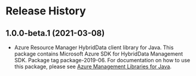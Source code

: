 # Release History

## 1.0.0-beta.1 (2021-03-08)

- Azure Resource Manager HybridData client library for Java. This package contains Microsoft Azure SDK for HybridData Management SDK.  Package tag package-2019-06. For documentation on how to use this package, please see [Azure Management Libraries for Java](https://aka.ms/azsdk/java/mgmt).

